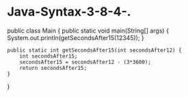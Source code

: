 # Java-Syntax-3-8-4-.
public class Main {
    public static void main(String[] args) {
        System.out.println(getSecondsAfter15(12345));
    }

    public static int getSecondsAfter15(int secondsAfter12) {
        int secondsAfter15;
        secondsAfter15 = secondsAfter12 - (3*3600);
        return secondsAfter15;
    }
}
